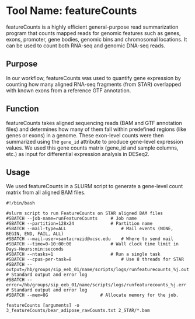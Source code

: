 # Tool Name: featureCounts
featureCounts is a highly efficient general-purpose read summarization program that counts mapped reads for genomic features such as genes, exons, promoter, gene bodies, genomic bins and chromosomal locations. It can be used to count both RNA-seq and genomic DNA-seq reads.

## Purpose
In our workflow, featureCounts was used to quantify gene expression by counting how many aligned RNA-seq fragments (from STAR) overlapped with known exons from a reference GTF annotation.

## Function
featureCounts takes aligned sequencing reads (BAM and GTF annotation files) and determines how many of them fall within predefined regions (like genes or exons) in a genome. These exon-level counts were then summarized using the `gene_id` attribute to produce gene-level expression values. We used this gene counts matrix (gene_id and sample columns, etc.) as input for differential expression analysis in DESeq2. 

## Usage

We used featureCounts in a SLURM script to generate a gene-level count matrix from all aligned BAM files. 

```
#!/bin/bash

#slurm script to run FeatureCounts on STAR aligned BAM files
#SBATCH --job-name=runFeatureCounts		# Job name
#SBATCH --partition=128x24				# Partition name
#SBATCH --mail-type=ALL               		# Mail events (NONE, BEGIN, END, FAIL, ALL)
#SBATCH --mail-user=santacruzid@ucsc.edu   	# Where to send mail
#SBATCH --time=0-10:00:00 				# Wall clock time limit in Days-Hours:min:seconds
#SBATCH --ntasks=1                 		# Run a single task
#SBATCH --cpus-per-task=8                	# Use 8 threads for STAR
#SBATCH --output=/hb/groups/sip_eeb_01/name/scripts/logs/runfeaturecounts_%j.out    # Standard output and error log
#SBATCH --error=/hb/groups/sip_eeb_01/name/scripts/logs/runfeaturecounts_%j.err     # Standard output and error log
#SBATCH --mem=8G                    # Allocate memory for the job.

featureCounts [arguments] -o 3_featureCounts/bear_adipose_rawCounts.txt 2_STAR/*.bam

```
